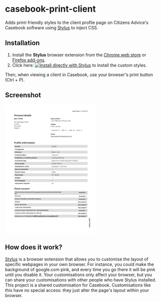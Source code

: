 # casebook-print-client
Adds print-friendly styles to the client profile page on Citizens Advice's Casebook software using [Stylus][stylus] to inject CSS.

## Installation
1. Install the **Stylus** browser extension from the [Chrome web store][stylus-chrome] or [Firefox add-ons][stylus-firefox].
2. Click here: [![Install directly with Stylus](https://img.shields.io/badge/Install%20directly%20with-Stylus-00adad.svg)][css] to install the custom styles.

Then, when viewing a client in Casebook, use your browser's print button (Ctrl + P).

## Screenshot
<img width="300" alt="printed page of example client profile" src="https://raw.githubusercontent.com/timwis/casebook-print-client/master/screenshot.png">

## How does it work?
[Stylus][stylus] is a browser extension that allows you to customise the layout of specific webpages in your own browser. For instance, you could make the background of google.com pink, and every time you go there it will be pink until you disable it. Your customisations only affect your browser, but you can share your customisations with other people who have Stylus installed. This project is a shared customisation for Casebook. Customisations like this have no special access: they just alter the page's layout within your browser.

[stylus]: https://github.com/openstyles/stylus
[stylus-chrome]: https://chrome.google.com/webstore/detail/stylus/clngdbkpkpeebahjckkjfobafhncgmne
[stylus-firefox]: https://addons.mozilla.org/firefox/addon/styl-us/
[css]: https://raw.githubusercontent.com/timwis/casebook-print-client/master/casebook-print-client.user.css
